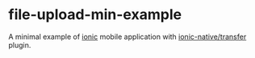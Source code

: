 # file-upload-min-example
A minimal example of [ionic](http://ionicframework.com/) mobile application with [ionic-native/transfer](http://ionicframework.com/docs/native/transfer/) plugin.
